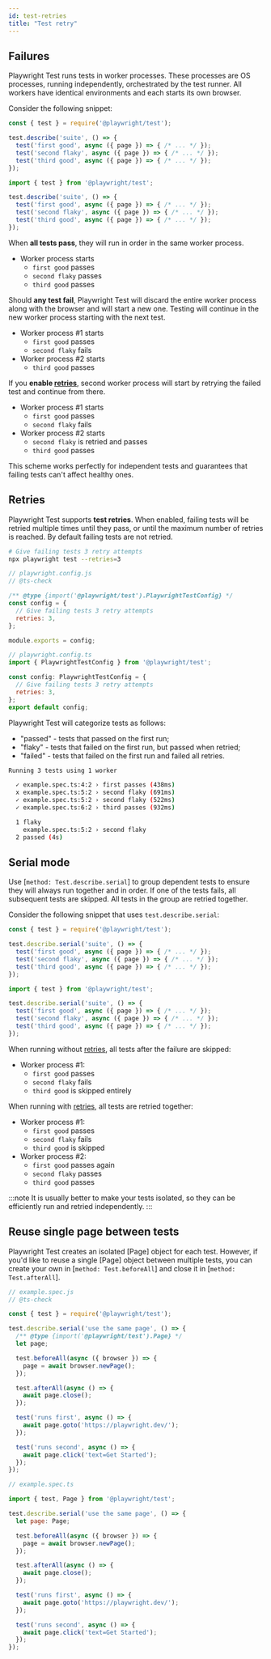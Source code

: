 ```yaml
---
id: test-retries
title: "Test retry"
---
```


<!-- TOC -->

## Failures

Playwright Test runs tests in worker processes. These processes are OS processes, running independently, orchestrated by the test runner. All workers have identical environments and each starts its own browser.

Consider the following snippet:

```js js-flavor=js
const { test } = require('@playwright/test');

test.describe('suite', () => {
  test('first good', async ({ page }) => { /* ... */ });
  test('second flaky', async ({ page }) => { /* ... */ });
  test('third good', async ({ page }) => { /* ... */ });
});
```

```js js-flavor=ts
import { test } from '@playwright/test';

test.describe('suite', () => {
  test('first good', async ({ page }) => { /* ... */ });
  test('second flaky', async ({ page }) => { /* ... */ });
  test('third good', async ({ page }) => { /* ... */ });
});
```

When **all tests pass**, they will run in order in the same worker process.

* Worker process starts
  * `first good` passes
  * `second flaky` passes
  * `third good` passes

Should **any test fail**, Playwright Test will discard the entire worker process along with the browser and will start a new one. Testing will continue in the new worker process starting with the next test.

* Worker process #1 starts
  * `first good` passes
  * `second flaky` fails
* Worker process #2 starts
  * `third good` passes

If you **enable [retries](#retries)**, second worker process will start by retrying the failed test and continue from there.

* Worker process #1 starts
  * `first good` passes
  * `second flaky` fails
* Worker process #2 starts
  * `second flaky` is retried and passes
  * `third good` passes

This scheme works perfectly for independent tests and guarantees that failing tests can't affect healthy ones.

## Retries

Playwright Test supports **test retries**. When enabled, failing tests will be retried multiple times until they pass, or until the maximum number of retries is reached. By default failing tests are not retried.

```bash
# Give failing tests 3 retry attempts
npx playwright test --retries=3
```

```js js-flavor=js
// playwright.config.js
// @ts-check

/** @type {import('@playwright/test').PlaywrightTestConfig} */
const config = {
  // Give failing tests 3 retry attempts
  retries: 3,
};

module.exports = config;
```

```js js-flavor=ts
// playwright.config.ts
import { PlaywrightTestConfig } from '@playwright/test';

const config: PlaywrightTestConfig = {
  // Give failing tests 3 retry attempts
  retries: 3,
};
export default config;
```

Playwright Test will categorize tests as follows:

* "passed" - tests that passed on the first run;
* "flaky" - tests that failed on the first run, but passed when retried;
* "failed" - tests that failed on the first run and failed all retries.

```bash
Running 3 tests using 1 worker

  ✓ example.spec.ts:4:2 › first passes (438ms)
  x example.spec.ts:5:2 › second flaky (691ms)
  ✓ example.spec.ts:5:2 › second flaky (522ms)
  ✓ example.spec.ts:6:2 › third passes (932ms)

  1 flaky
    example.spec.ts:5:2 › second flaky
  2 passed (4s)
```

## Serial mode

Use [`method: Test.describe.serial`] to group dependent tests to ensure they will always run together and in order. If one of the tests fails, all subsequent tests are skipped. All tests in the group are retried together.

Consider the following snippet that uses `test.describe.serial`:

```js js-flavor=js
const { test } = require('@playwright/test');

test.describe.serial('suite', () => {
  test('first good', async ({ page }) => { /* ... */ });
  test('second flaky', async ({ page }) => { /* ... */ });
  test('third good', async ({ page }) => { /* ... */ });
});
```

```js js-flavor=ts
import { test } from '@playwright/test';

test.describe.serial('suite', () => {
  test('first good', async ({ page }) => { /* ... */ });
  test('second flaky', async ({ page }) => { /* ... */ });
  test('third good', async ({ page }) => { /* ... */ });
});
```

When running without [retries](#retries), all tests after the failure are skipped:

* Worker process #1:
  * `first good` passes
  * `second flaky` fails
  * `third good` is skipped entirely

When running with [retries](#retries), all tests are retried together:

* Worker process #1:
  * `first good` passes
  * `second flaky` fails
  * `third good` is skipped
* Worker process #2:
  * `first good` passes again
  * `second flaky` passes
  * `third good` passes

:::note
It is usually better to make your tests isolated, so they can be efficiently run and retried independently.
:::

## Reuse single page between tests

Playwright Test creates an isolated [Page] object for each test. However, if you'd like to reuse a single [Page] object between multiple tests, you can create your own in [`method: Test.beforeAll`] and close it in [`method: Test.afterAll`].

```js js-flavor=js
// example.spec.js
// @ts-check

const { test } = require('@playwright/test');

test.describe.serial('use the same page', () => {
  /** @type {import('@playwright/test').Page} */
  let page;

  test.beforeAll(async ({ browser }) => {
    page = await browser.newPage();
  });

  test.afterAll(async () => {
    await page.close();
  });

  test('runs first', async () => {
    await page.goto('https://playwright.dev/');
  });

  test('runs second', async () => {
    await page.click('text=Get Started');
  });
});
```

```js js-flavor=ts
// example.spec.ts

import { test, Page } from '@playwright/test';

test.describe.serial('use the same page', () => {
  let page: Page;

  test.beforeAll(async ({ browser }) => {
    page = await browser.newPage();
  });

  test.afterAll(async () => {
    await page.close();
  });

  test('runs first', async () => {
    await page.goto('https://playwright.dev/');
  });

  test('runs second', async () => {
    await page.click('text=Get Started');
  });
});
```
